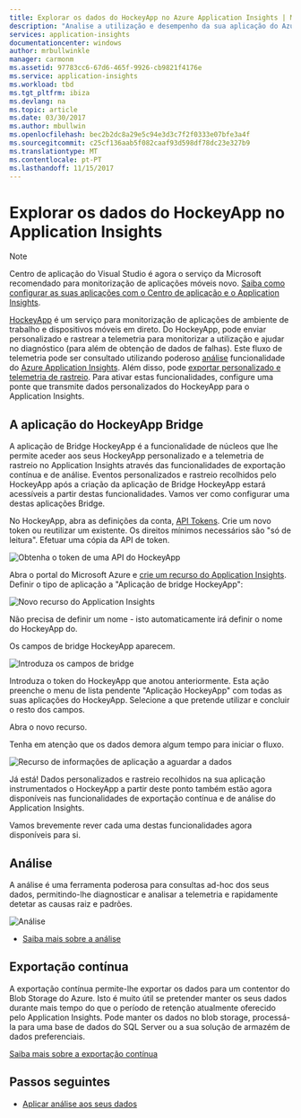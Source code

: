 ```yaml
---
title: Explorar os dados do HockeyApp no Azure Application Insights | Microsoft Docs
description: "Analise a utilização e desempenho da sua aplicação do Azure com o Application Insights."
services: application-insights
documentationcenter: windows
author: mrbullwinkle
manager: carmonm
ms.assetid: 97783cc6-67d6-465f-9926-cb9821f4176e
ms.service: application-insights
ms.workload: tbd
ms.tgt_pltfrm: ibiza
ms.devlang: na
ms.topic: article
ms.date: 03/30/2017
ms.author: mbullwin
ms.openlocfilehash: bec2b2dc8a29e5c94e3d3c7f2f0333e07bfe3a4f
ms.sourcegitcommit: c25cf136aab5f082caaf93d598df78dc23e327b9
ms.translationtype: MT
ms.contentlocale: pt-PT
ms.lasthandoff: 11/15/2017
---
```

# <a name="exploring-hockeyapp-data-in-application-insights"></a>Explorar os dados do HockeyApp no Application Insights

> [!NOTE]
> Centro de aplicação do Visual Studio é agora o serviço da Microsoft recomendado para monitorização de aplicações móveis novo. [Saiba como configurar as suas aplicações com o Centro de aplicação e o Application Insights](app-insights-mobile-center-quickstart.md).
> 
> 

[HockeyApp](https://azure.microsoft.com/services/hockeyapp/) é um serviço para monitorização de aplicações de ambiente de trabalho e dispositivos móveis em direto. Do HockeyApp, pode enviar personalizado e rastrear a telemetria para monitorizar a utilização e ajudar no diagnóstico (para além de obtenção de dados de falhas). Este fluxo de telemetria pode ser consultado utilizando poderoso [análise](app-insights-analytics.md) funcionalidade do [Azure Application Insights](app-insights-overview.md). Além disso, pode [exportar personalizado e telemetria de rastreio](app-insights-export-telemetry.md). Para ativar estas funcionalidades, configure uma ponte que transmite dados personalizados do HockeyApp para o Application Insights.

## <a name="the-hockeyapp-bridge-app"></a>A aplicação do HockeyApp Bridge
A aplicação de Bridge HockeyApp é a funcionalidade de núcleos que lhe permite aceder aos seus HockeyApp personalizado e a telemetria de rastreio no Application Insights através das funcionalidades de exportação contínua e de análise. Eventos personalizados e rastreio recolhidos pelo HockeyApp após a criação da aplicação de Bridge HockeyApp estará acessíveis a partir destas funcionalidades. Vamos ver como configurar uma destas aplicações Bridge.

No HockeyApp, abra as definições da conta, [API Tokens](https://rink.hockeyapp.net/manage/auth_tokens). Crie um novo token ou reutilizar um existente. Os direitos mínimos necessários são "só de leitura". Efetuar uma cópia da API de token.

![Obtenha o token de uma API do HockeyApp](./media/app-insights-hockeyapp-bridge-app/01.png)

Abra o portal do Microsoft Azure e [crie um recurso do Application Insights](app-insights-create-new-resource.md). Definir o tipo de aplicação a "Aplicação de bridge HockeyApp":

![Novo recurso do Application Insights](./media/app-insights-hockeyapp-bridge-app/02.png)

Não precisa de definir um nome - isto automaticamente irá definir o nome do HockeyApp do.

Os campos de bridge HockeyApp aparecem. 

![Introduza os campos de bridge](./media/app-insights-hockeyapp-bridge-app/03.png)

Introduza o token do HockeyApp que anotou anteriormente. Esta ação preenche o menu de lista pendente "Aplicação HockeyApp" com todas as suas aplicações do HockeyApp. Selecione a que pretende utilizar e concluir o resto dos campos. 

Abra o novo recurso. 

Tenha em atenção que os dados demora algum tempo para iniciar o fluxo.

![Recurso de informações de aplicação a aguardar a dados](./media/app-insights-hockeyapp-bridge-app/04.png)

Já está! Dados personalizados e rastreio recolhidos na sua aplicação instrumentados o HockeyApp a partir deste ponto também estão agora disponíveis nas funcionalidades de exportação contínua e de análise do Application Insights.

Vamos brevemente rever cada uma destas funcionalidades agora disponíveis para si.

## <a name="analytics"></a>Análise
A análise é uma ferramenta poderosa para consultas ad-hoc dos seus dados, permitindo-lhe diagnosticar e analisar a telemetria e rapidamente detetar as causas raiz e padrões.

![Análise](./media/app-insights-hockeyapp-bridge-app/05.png)

* [Saiba mais sobre a análise](app-insights-analytics-tour.md)

## <a name="continuous-export"></a>Exportação contínua
A exportação contínua permite-lhe exportar os dados para um contentor do Blob Storage do Azure. Isto é muito útil se pretender manter os seus dados durante mais tempo do que o período de retenção atualmente oferecido pelo Application Insights. Pode manter os dados no blob storage, processá-la para uma base de dados do SQL Server ou a sua solução de armazém de dados preferenciais.

[Saiba mais sobre a exportação contínua](app-insights-export-telemetry.md)

## <a name="next-steps"></a>Passos seguintes
* [Aplicar análise aos seus dados](app-insights-analytics-tour.md)

